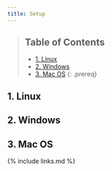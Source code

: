 ```yaml
---
title: Setup
---
```


> ## Table of Contents
> - [1. Linux](#1-linux)
> - [2. Windows](#2-windows)
> - [3. Mac OS](#3-mac-os)
{: .prereq}

## 1. Linux

## 2. Windows

## 3. Mac OS

{% include links.md %}
